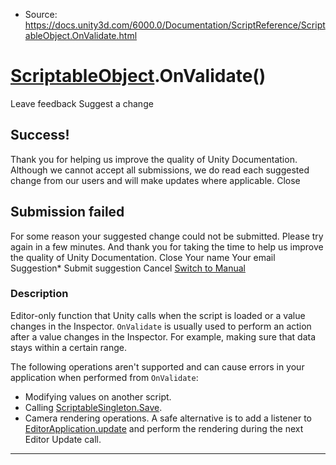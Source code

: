 * Source: https://docs.unity3d.com/6000.0/Documentation/ScriptReference/ScriptableObject.OnValidate.html

#  [ScriptableObject](https://docs.unity3d.com/6000.0/Documentation/ScriptReference/ScriptableObject.html).OnValidate()
Leave feedback
Suggest a change
## Success!
Thank you for helping us improve the quality of Unity Documentation. Although we cannot accept all submissions, we do read each suggested change from our users and will make updates where applicable.
Close
## Submission failed
For some reason your suggested change could not be submitted. Please <a>try again</a> in a few minutes. And thank you for taking the time to help us improve the quality of Unity Documentation.
Close
Your name Your email Suggestion* Submit suggestion
Cancel
[Switch to Manual](https://docs.unity3d.com/6000.0/Documentation/Manual/class-ScriptableObject.html "Go to ScriptableObject Component in the Manual")
### Description
Editor-only function that Unity calls when the script is loaded or a value changes in the Inspector.
`OnValidate` is usually used to perform an action after a value changes in the Inspector. For example, making sure that data stays within a certain range.  
  
The following operations aren't supported and can cause errors in your application when performed from `OnValidate`: 
  * Modifying values on another script.
  * Calling [ScriptableSingleton.Save](https://docs.unity3d.com/6000.0/Documentation/ScriptReference/ScriptableSingleton_1.Save.html).
  * Camera rendering operations. A safe alternative is to add a listener to [EditorApplication.update](https://docs.unity3d.com/6000.0/Documentation/ScriptReference/EditorApplication-update.html) and perform the rendering during the next Editor Update call.


* * *
